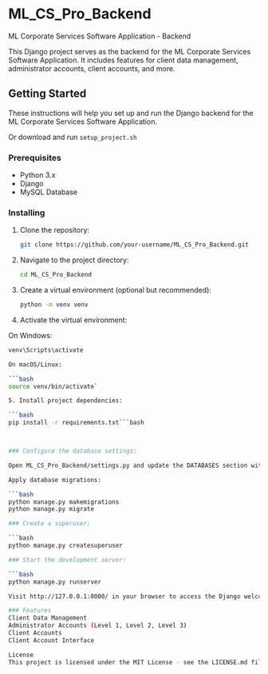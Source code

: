 # ML_CS_Pro_Backend

ML Corporate Services Software Application - Backend

This Django project serves as the backend for the ML Corporate Services Software Application. It includes features for client data management, administrator accounts, client accounts, and more.

## Getting Started

These instructions will help you set up and run the Django backend for the ML Corporate Services Software Application.

Or download and run `setup_project.sh`

### Prerequisites

- Python 3.x
- Django
- MySQL Database

### Installing

1. Clone the repository:

   ```bash
   git clone https://github.com/your-username/ML_CS_Pro_Backend.git

2. Navigate to the project directory:

   ```bash
   cd ML_CS_Pro_Backend

3. Create a virtual environment (optional but recommended):

   ```bash
   python -m venv venv

4. Activate the virtual environment:

On Windows:

   ```bash
   venv\Scripts\activate

On macOS/Linux:

   ```bash
   source venv/bin/activate`

5. Install project dependencies:

   ```bash
   pip install -r requirements.txt```bash



### Configure the database settings:

   Open ML_CS_Pro_Backend/settings.py and update the DATABASES section with your MySQL database details.

   Apply database migrations:

   ```bash
   python manage.py makemigrations
   python manage.py migrate

### Create a superuser:

   ```bash
   python manage.py createsuperuser

### Start the development server:

   ```bash
   python manage.py runserver

   Visit http://127.0.0.1:8000/ in your browser to access the Django welcome page.

### Features
Client Data Management
Administrator Accounts (Level 1, Level 2, Level 3)
Client Accounts
Client Account Interface

License
This project is licensed under the MIT License - see the LICENSE.md file for details.
